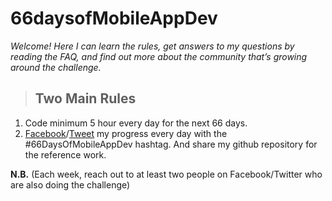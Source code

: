 # 66daysofMobileAppDev
*Welcome! Here I can learn the rules, get answers to my questions by reading the FAQ, and find out more about the community 
that’s growing around the challenge.*

> ## Two Main Rules
  1. Code minimum 5 hour every day for the next 66 days.
  2. [Facebook](https://www.facebook.com/nasimsclip)/[Tweet](https://twitter.com/rdnasim) my progress every day with 
  the #66DaysOfMobileAppDev hashtag. And share my github repository for the reference work.

**N.B.** (Each week, reach out to at least two people on Facebook/Twitter who are also doing the challenge)
